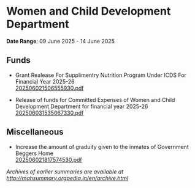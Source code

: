 # Women and Child Development Department

**Date Range**: 09 June 2025 - 14 June 2025


## Funds
- Grant Realease For Supplimentry Nutrition Program Under ICDS For Financial Year 2025-26\
  [202506021506555930.pdf](https://gr.maharashtra.gov.in/Site/Upload/Government%20Resolutions/English/202506021506555930.pdf)

- Release of funds for Committed Expenses of Women and Child Development   Department for financial year 2025-26\
  [202506031535067330.pdf](https://gr.maharashtra.gov.in/Site/Upload/Government%20Resolutions/English/202506031535067330.pdf)

## Miscellaneous
- Increase the amount of graduity given to the inmates of Government Beggers Home\
  [202506021817574530.pdf](https://gr.maharashtra.gov.in/Site/Upload/Government%20Resolutions/English/202506021817574530.pdf)


*Archives of earlier summaries are available at http://mahsummary.orgpedia.in/en/archive.html*